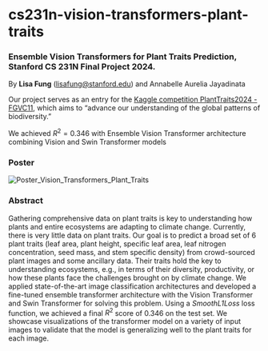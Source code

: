 # cs231n-vision-transformers-plant-traits
### **Ensemble Vision Transformers for Plant Traits Prediction**, Stanford CS 231N Final Project 2024.

By **Lisa Fung** (lisafung@stanford.edu) and Annabelle Aurelia Jayadinata

Our project serves as an entry for the [Kaggle competition PlantTraits2024 - FGVC11](https://www.kaggle.com/competitions/planttraits2024/), which aims to “advance
our understanding of the global patterns of biodiversity.”

We achieved $R^2 = 0.346$ with Ensemble Vision Transformer architecture combining Vision and Swin Transformer models

### Poster
![Poster_Vision_Transformers_Plant_Traits](https://github.com/lfun1/cs231n-vision-transformers-plant-traits/assets/71937811/a145e4b1-671c-4c59-8734-15e7eff9aa7f)

### Abstract
Gathering comprehensive data on plant traits is key to understanding how plants and entire ecosystems are adapting to climate change. Currently, there is very little data on plant traits. Our goal is to predict a broad set of 6 plant traits (leaf area, plant height, specific leaf area, leaf nitrogen concentration, seed mass, and stem specific density) from crowd-sourced plant images and some ancillary data. Their traits hold the key to understanding ecosystems, e.g., in terms of their diversity, productivity, or how these plants face the challenges brought on by climate change. We applied state-of-the-art image classification architectures and developed a fine-tuned ensemble transformer architecture with the Vision Transformer and Swin Transformer for solving this problem. Using a _SmoothL1Loss_ loss function, we achieved a final $R^2$ score of $0.346$ on the test set. We showcase visualizations of the transformer model on a variety of input images to validate that the model is generalizing well to the plant traits for each image.
